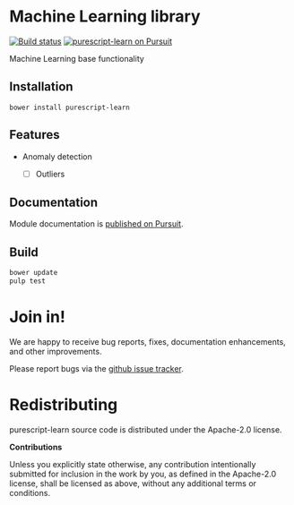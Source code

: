 # Machine Learning library

[![Build status](https://travis-ci.org/carldata/purescript-learn.svg?branch=master)](https://travis-ci.org/carldata/purescript-learn)
<a href="https://pursuit.purescript.org/packages/purescript-learn">
  <img src="https://pursuit.purescript.org/packages/purescript-learn/badge"
       alt="purescript-learn on Pursuit">
  </img>
</a>

Machine Learning base functionality


## Installation

```
bower install purescript-learn
```

## Features

  * Anomaly detection
    * [ ] Outliers


## Documentation

Module documentation is [published on Pursuit](http://pursuit.purescript.org/packages/purescript-learn).


## Build

```bash
bower update
pulp test
```


# Join in!

We are happy to receive bug reports, fixes, documentation enhancements,
and other improvements.

Please report bugs via the
[github issue tracker](http://github.com/timeserieslab/learn/issues).



# Redistributing

purescript-learn source code is distributed under the Apache-2.0 license.

**Contributions**

Unless you explicitly state otherwise, any contribution intentionally submitted
for inclusion in the work by you, as defined in the Apache-2.0 license, shall be
licensed as above, without any additional terms or conditions.
